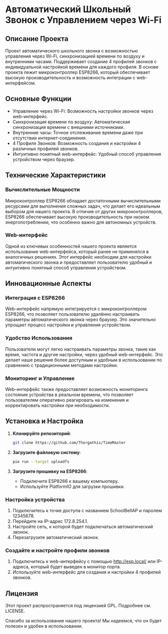 # Автоматический Школьный Звонок с Управлением через Wi-Fi

## Описание Проекта
Проект автоматического школьного звонка с возможностью управления через Wi-Fi, синхронизацией времени по воздуху и внутренними часами. Поддерживает создание 4 профилей звонков с индивидуальной настройкой времени для каждого профиля. В основе проекта лежит микроконтроллер ESP8266, который обеспечивает высокую производительность и возможность интеграции с web-интерфейсом.

## Основные Функции
- Управление через Wi-Fi: Возможность настройки звонков через web-интерфейс.  
- Синхронизация времени по воздуху: Автоматическая синхронизация времени с внешними источниками.  
- Внутренние часы: Точное отслеживание времени даже при отсутствии интернет-соединения.  
- 4 Профиля Звонков: Возможность создания и настройки 4 различных профилей звонков.  
- Интуитивно понятный web-интерфейс: Удобный способ управления устройством через браузер.  

## Технические Характеристики
### Вычислительные Мощности
Микроконтроллер ESP8266 обладает достаточными вычислительными ресурсами для выполнения сложных задач, что делает его идеальным выбором для нашего проекта. В отличие от других микроконтроллеров, ESP8266 обеспечивает высокую производительность при низком энергопотреблении, что особенно важно для автономных устройств.

### Web-интерфейс
Одной из ключевых особенностей нашего проекта является использование web-интерфейса, который ранее не применялся в аналогичных решениях. Этот интерфейс необходим для настройки автоматического звонка и предоставляет пользователю удобный и интуитивно понятный способ управления устройством.

## Инновационные Аспекты
### Интеграция с ESP8266
Web-интерфейс напрямую интегрируется с микроконтроллером ESP8266, что позволяет пользователю удалённо настраивать параметры автоматического звонка через браузер. Это значительно упрощает процесс настройки и управления устройством.

### Удобство Использования
Пользователи могут легко настраивать параметры звонка, такие как время, частота и другие настройки, через удобный web-интерфейс. Это делает наше решение более доступным и удобным в использовании по сравнению с традиционными методами настройки.

### Мониторинг и Управление
Web-интерфейс также предоставляет возможность мониторинга состояния устройства в реальном времени, что позволяет пользователям оперативно реагировать на изменения и корректировать настройки при необходимости.

## Установка и Настройка
1. **Клонируйте репозиторий**:
    ```bash
    git clone https://github.com/Thorgathis/TimeMaster
    ```

2. **Загрузите файловую систему**:
    ```bash
    pio run --target uploadfs
    ```
3. **Загрузите прошивку на ESP8266**:  
   - Подключите ESP8266 к вашему компьютеру.  
   - Используйте PlatformIO для загрузки прошивки.  

### Настройка устройства
1. Подключитесь к точке доступа с названием SchoolBellAP и паролем 12345678.  
2. Перейдите на IP-адрес 172.8.254.1.  
3. Настройте сеть, к которой будет подключаться автоматический звонок.  
4. Перезагрузите автоматический звонок.  

### Создайте и настройте профили звонков
1. Подключитесь к web-интерфейсу с помощью http://esp.local/ или IP-адреса, который будет выведен в монитор порта.  
2. Используйте web-интерфейс для создания и настройки 4 профилей звонков.  

## Лицензия
Этот проект распространяется под лицензией GPL. Подробнее см. LICENSE.  

Спасибо за использование нашего проекта! Мы надеемся, что он будет полезен и удобен в использовании.
